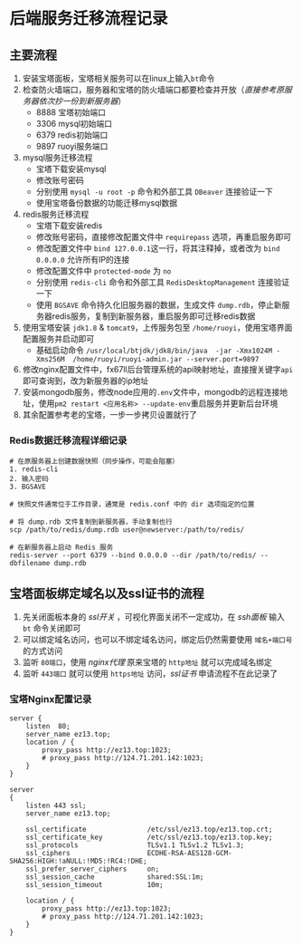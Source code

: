 # 后端服务迁移流程记录


## 主要流程
1. 安装宝塔面板，宝塔相关服务可以在linux上输入`bt`命令  
2. 检查防火墙端口，服务器和宝塔的防火墙端口都要检查并开放（*直接参考原服务器依次抄一份到新服务器*）  
	+ 8888 宝塔初始端口  
	+ 3306 mysql初始端口  
	+ 6379 redis初始端口  
	+ 9897 ruoyi服务端口  
3. mysql服务迁移流程  
	+ 宝塔下载安装mysql  
	+ 修改账号密码
	+ 分别使用 `mysql -u root -p` 命令和外部工具 `DBeaver` 连接验证一下  
	+ 使用宝塔备份数据的功能迁移mysql数据  
4. redis服务迁移流程  
	+ 宝塔下载安装redis  
	+ 修改账号密码，直接修改配置文件中 `requirepass` 选项，再重启服务即可  
	+ 修改配置文件中 `bind 127.0.0.1`这一行，将其注释掉，或者改为 `bind 0.0.0.0` 允许所有IP的连接
	+ 修改配置文件中 `protected-mode` 为 `no`
	+ 分别使用 `redis-cli` 命令和外部工具 `RedisDesktopManagement` 连接验证一下  
	+ 使用 `BGSAVE` 命令持久化旧服务器的数据，生成文件 `dump.rdb`，停止新服务器redis服务，复制到新服务器，重启服务即可迁移redis数据  
5. 使用宝塔安装 `jdk1.8` & `tomcat9`，上传服务包至 `/home/ruoyi`，使用宝塔界面配置服务并启动即可  
	+ 基础启动命令 `/usr/local/btjdk/jdk8/bin/java  -jar -Xmx1024M -Xms256M  /home/ruoyi/ruoyi-admin.jar --server.port=9897`
6. 修改nginx配置文件中，fx67ll后台管理系统的api映射地址，直接搜关键字`api`即可查询到，改为新服务器的ip地址  
7. 安装mongodb服务，修改node应用的`.env`文件中，mongodb的远程连接地址，使用`pm2 restart <应用名称> --update-env`重启服务并更新后台环境   
8. 其余配置参考老的宝塔，一步一步拷贝设置就行了

### Redis数据迁移流程详细记录
```
# 在原服务器上创建数据快照（同步操作，可能会阻塞）
1. redis-cli 
2. 输入密码
3. BGSAVE

# 快照文件通常位于工作目录，通常是 redis.conf 中的 dir 选项指定的位置

# 将 dump.rdb 文件复制到新服务器，手动复制也行
scp /path/to/redis/dump.rdb user@newserver:/path/to/redis/
 
# 在新服务器上启动 Redis 服务
redis-server --port 6379 --bind 0.0.0.0 --dir /path/to/redis/ --dbfilename dump.rdb
```


## 宝塔面板绑定域名以及ssl证书的流程
1. 先关闭面板本身的 *ssl开关* ，可视化界面关闭不一定成功，在 *ssh面板* 输入 `bt` 命令关闭即可  
2. 可以绑定域名访问，也可以不绑定域名访问，绑定后仍然需要使用 `域名+端口号` 的方式访问  
3. 监听 `80端口`，使用 *nginx代理* 原来宝塔的 `http地址` 就可以完成域名绑定
4. 监听 `443端口` 就可以使用 `https地址` 访问，*ssl证书* 申请流程不在此记录了  

### 宝塔Nginx配置记录
```
server {
	listen  80;
	server_name ez13.top;
	location / {
		proxy_pass http://ez13.top:1023;
		# proxy_pass http://124.71.201.142:1023;
	}
}

server
{
	listen 443 ssl;
	server_name ez13.top;
	
	ssl_certificate               /etc/ssl/ez13.top/ez13.top.crt;
	ssl_certificate_key           /etc/ssl/ez13.top/ez13.top.key;
	ssl_protocols                 TLSv1.1 TLSv1.2 TLSv1.3;
	ssl_ciphers                   ECDHE-RSA-AES128-GCM-SHA256:HIGH:!aNULL:!MD5:!RC4:!DHE;
	ssl_prefer_server_ciphers     on;
	ssl_session_cache             shared:SSL:1m;
	ssl_session_timeout           10m;
	
	location / {
		proxy_pass http://ez13.top:1023;
		# proxy_pass http://124.71.201.142:1023;
	}
}
```
